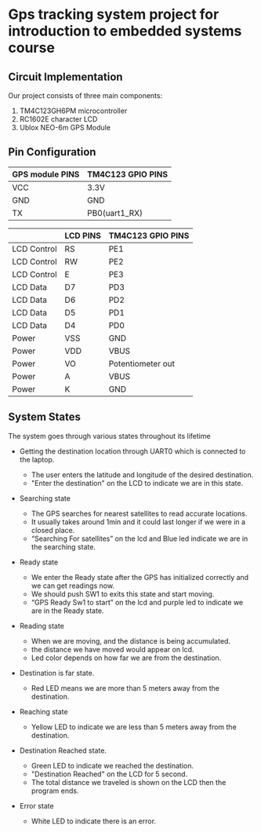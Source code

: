 # Gps tracking system project for introduction to embedded systems course


## Circuit Implementation

Our project consists of three main components:
1.	TM4C123GH6PM microcontroller
2.	RC1602E character LCD
3.	Ublox NEO-6m GPS Module


## Pin Configuration

GPS module PINS  | TM4C123 GPIO PINS
------------- | -------------
VCC | 3.3V
GND  | GND
TX  | PB0(uart1_RX)



|                |LCD PINS                          |TM4C123 GPIO PINS                         |
|----------------|-------------------------------|-----------------------------|
|LCD Control |RS            |PE1     |
|LCD Control |RW            |PE2            |
|LCD Control |E            |PE3          |
|LCD Data         |D7         |PD3           |
|LCD Data         |D6         |PD2           |
|LCD Data         |D5         |PD1           |
|LCD Data         |D4         |PD0           |
|Power          | VSS | GND |
|Power          | VDD | VBUS |
|Power          | VO | Potentiometer out |
|Power          | A | VBUS |
|Power          | K | GND |


## System States

The system goes through various states throughout its lifetime

* Getting the destination location through UART0 which is connected to the laptop.
    * The user enters the latitude and longitude of the desired destination.
    * "Enter the destination" on the LCD to indicate we are in this state.

*	Searching state
    *	The GPS searches for nearest satellites to read accurate locations.
    *	It usually takes around 1min and it could last longer if we were in a closed place.
    *	“Searching For satellites” on the lcd and Blue led indicate we are in the searching state.

*	Ready state
    *	We enter the Ready state after the GPS has initialized correctly and we can get readings now.
    *	We should push SW1 to exits this state and start moving.
    *	“GPS Ready Sw1 to start” on the lcd and purple led to indicate we are in the Ready state.

*	Reading state
    *	When we are moving, and the distance is being accumulated.
    *	the distance we have moved would appear on lcd.
    *   Led color depends on how far we are from the destination.

*   Destination is far state.
    * Red LED means we are more than 5 meters away from the destination.

*	Reaching state
    * Yellow LED to indicate we are less than 5 meters away from the destination.

*   Destination Reached state.
    * Green LED to indicate we reached the destination.
    * "Destination Reached" on the LCD for 5 second.
    *  The total distance we traveled is shown on the LCD then the program ends.


*	Error state
    *	White LED to indicate there is an error.
